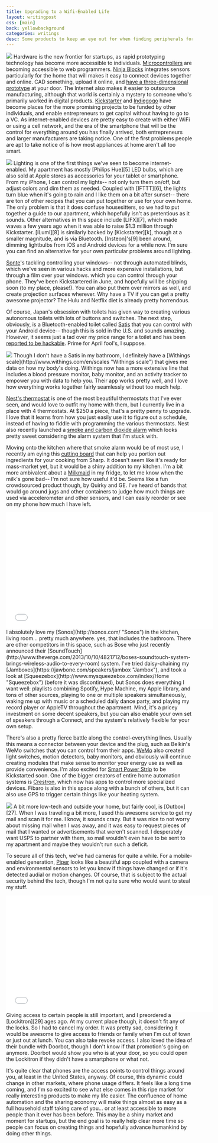 ```yaml
---
title: Upgrading to a Wifi-Enabled Life
layout: writingpost
css: [main]
back: yellowbackground
categories: writings
desc: Some products to keep an eye out for when finding peripherals for your phone and home.
---
```


<img src="/images/writings/ninja_block.jpg" class="wrapimg"> Hardware is the new frontier for startups, as rapid prototyping technology has become more accessible to individuals. [Microcontrollers][1] are becoming accessible to web programmers. [Ninja Blocks][13] integrates sensors particularly for the home that will makes it easy to connect devices together and online. CAD something, upload it online, and [have a three-dimensional prototype][2] at your door. The Internet also makes it easier to outsource manufacturing, although that world is certainly a mystery to someone who's primarily worked in digital products. [Kickstarter][k] and [Indiegogo][4] have become places for the more promising projects to be funded by other individuals, and enable entrepreneurs to get capital without having to go to a VC. As internet-enabled devices are pretty easy to create with either WiFi or using a cell network, and the era of the smartphone that will be the control for everything around you has finally arrived, both entrepreneurs and larger manufacturers are taking notice. One of the first problems people are apt to take notice of is how most appliances at home aren't all too smart. 

[1]: http://tessel.io/ "Tessel"
[2]: http://shapeways.com "Shapeways"
[k]: http://kickstarter.com "Kickstarter"
[4]: http://indiegogo.com "IndieGoGo"
[13]: http://ninjablocks.com "Ninja Blocks"

<img src="/images/writings/philips-hue.jpg" class="wrapimg">
Lighting is one of the first things we've seen to become internet-enabled. My apartment has mostly [Philips Hue][5] LED bulbs, which are also sold at Apple stores as accessories for your tablet or smartphone. From my iPhone, I can control my lights-- not only turn them on/off, but adjust colors and dim them as needed. Coupled with [IFTTT][6], the lights turn blue when it's going to rain and I like them on a bit after sunset-- there are ton of other recipes that you can put together or use for your own home. The only problem is that it does confuse housesitters, so we had to put together a guide to our apartment, which hopefully isn't as pretentious as it sounds. Other alternatives in this space include [LIFX][7], which made waves a few years ago when it was able to raise $1.3 million through Kickstarter. [iLumi][8] is similarly backed by [Kickstarter][k], though at a smaller magnitude, and is via Bluetooth. [Insteon]'s[9] been around, dimming lightbulbs from iOS and Android devices for a while now. I'm sure you can find an alternative for your own particular problems around lighting. 

[5]: https://www.meethue.com/en-US "Hue"
[6]: http://ifttt.com/ "If this then that"
[7]: http://lifx.co/ "LIFX"
[8]: http://ilumi.co/ "iLumi"
[9]: http://www.insteon.com/bulb.html "Insteon"


[Sonte][10]'s tackling controlling your windows-- not through automated blinds, which we've seen in various hacks and more expensive installations, but through a film over your windows. which you can control through your phone. They've been Kickstartered in June, and hopefully will be shipping soon (to my place, please!). You can also put them over mirrors as well, and create projection surfaces wherever. Why have a TV if you can get a pretty awesome projector? The Hulu and Netflix diet is already pretty horrendous.

[10]: http://sonte.com/ "Sonte"


Of course, Japan's obsession with toilets has given way to creating various autonomous toilets with lots of buttons and switches. The next step, obviously, is a Bluetooth-enabled toilet called [Satis][11] that you can control with your Android device-- though this is sold in the U.S. and sounds amazing. However, it seems just a tad over my price range for a toilet and has been [reported to be hackable][12]. Prime for April fool's, I suppose.

[11]: http://www.inax-usa.com/technology/satis/ "Satis"
[12]: http://www.theatlantic.com/technology/archive/2013/08/it-now-appears-possible-to-hack-a-fancy-japanese-toilet/278322/ "hackable toilet"

<img src="/images/writings/withings.png" class="wrapimg">
Though I don't have a Satis in my bathroom, I definitely have a [Withings scale](http://www.withings.com/en/scales "Withings scale") that gives me data on how my body's doing. Withings now has a more extensive line that includes a blood pressure monitor, baby monitor, and an activity tracker to empower you with data to help you. Their app works pretty well, and I love how everything works together fairly seamlessly without too much help.


[Nest's thermostat](http://nest.com/thermostat/life-with-nest-thermostat/ "Nest thermostat") is one of the most beautiful thermostats that I've ever seen, and would love to outfit my home with them, but I currently live in a place with 4 thermostats. At $250 a piece, that's a pretty penny to upgrade. I love that it learns from how you just easily use it to figure out a schedule, instead of having to fiddle with programming the various thermostats. Nest also recently launched a [smoke and carbon dioxide alarm](https://store.nest.com/product/smoke-co-alarm/ "Nest Smoke and Co2 alarm") which looks pretty sweet considering the alarm system that I'm stuck with. 


Moving onto the kitchen where that smoke alarm would be of most use, I recently am eying this [cutting board](http://www.theverge.com/2013/10/18/4852024/chop-syc-kitchen-tablet-healthy-portion-control) that can help you portion out ingredients for your cooking from Sharp. It doesn't seem like it's ready for mass-market yet, but it would be a shiny addition to my kitchen. I'm a bit more ambivalent about a [Milkmaid](http://techcrunch.com/2012/06/06/quirky-unveils-the-app-enabled-milk-jug-of-the-future-the-milkmaid/) in my fridge, to let me know when the milk's gone bad-- I'm not sure how useful it'd be. Seems like a fun crowdsourced product though, by Quirky and GE. I've heard of bands that would go around jugs and other containers to judge how much things are used via accelerometer and other sensors, and I can easily reorder or see on my phone how much I have left.


<iframe width="560" class="wrapimg" height="315" src="//www.youtube.com/embed/EeaekCpTjJ4" frameborder="0" allowfullscreen></iframe>
I absolutely love my [Sonos](http://sonos.com/ "Sonos") in the kitchen, living room... pretty much anywhere.  yes, that includes the bathroom. There are other competitors in this space, such as Bose who just recently announced their [SoundTouch](http://www.theverge.com/2013/10/10/4821712/boses-soundtouch-system-brings-wireless-audio-to-every-room) system. I've tried daisy-chaining my [Jamboxes](https://jawbone.com/speakers/jambox "Jambox"), and took a look at [Squeezebox](http://www.mysqueezebox.com/index/Home "Squeezebox") (before it was discontinued), but Sonos does everything I want well: playlists combining Spotify, Hype Machine, my Apple library, and tons of other sources, playing to one or multiple speakers simultaneously, waking me up with music or a scheduled daily dance party, and playing my record player or AppleTV throughout the apartment. Mind, it's a pricey investment on some decent speakers, but you can also enable your own set of speakers through a Connect, and the system's relatively flexible for your own setup.


There's also a pretty fierce battle along the control-everything lines. Usually this means a connector between your device and the plug, such as Belkin's WeMo switches that you can control from their apps. [WeMo][23] also created light switches, motion detectors, baby monitors, and obviously will continue creating modules that make sense to monitor your energy use as well as provide convenience. I'm also excited for [Smart Power Strip][24] to be Kickstarted soon. One of the bigger creators of entire home automation systems is [Crestron][25], which now has apps to control more specialized devices. Fibaro is also in this space along with a bunch of others, but it can also use GPS to trigger certain things like your heating system.

[23]: http://www.belkin.com/us/Products/home-automation/c/wemo-home-automation/ "WeMo"
[24]: http://www.engadget.com/2013/10/17/smart-power-strip/
[25]: http://www.crestron.com/ "Crestron"
[26]: http://www.fibaro.com/en "Fibaro"


<img src="/images/writings/Outbox_iDevices.jpg" class="wrapimg">
A bit more low-tech and outside your home, but fairly cool, is [Outbox][27]. When I was traveling a bit more, I used this awesome service to get my mail and scan it for me. I know, it sounds crazy. But it was nice to not worry about missing mail when I was away, and it was easy to request pieces of mail that I wanted or advertisements that weren't scanned.  I desperately want USPS to partner with them, so mail wouldn't even have to be sent to my apartment and maybe they wouldn't run such a deficit.

[27]: https://www.outboxmail.com/ "Outbox"


To secure all of this tech, we've had cameras for quite a while. For a mobile-enabled generation, [Piper][28] looks like a beautiful app coupled with a camera and environmental sensors to let you know if things have changed or if it's detected audial or motion changes. Of course, that is subject to the actual security behind the tech, though I'm not quite sure who would want to steal my stuff. 

[28]: http://www.indiegogo.com/projects/piper-smart-elegant-security-and-home-automation


<iframe class="wrapimg" width="560" height="315" src="//www.youtube.com/embed/D1L3o88GKew?rel=0" frameborder="0" allowfullscreen></iframe>
Giving access to certain people is still important, and I preordered a [Lockitron][29] ages ago. At my current place though, it doesn't fit any of the locks. So I had to cancel my order. It was pretty sad, considering it would be awesome to give access to friends or family when I'm out of town or just out at lunch. You can also take revoke access. I also loved the idea of their bundle with Doorbot, though I don't know if that promotion's going on anymore. Doorbot would show you who is at your door, so you could open the Lockitron if they didn't have a smartphone or what not.

[29]: http://lockitron.com/ "Lockitron"
[30]: http://www.getdoorbot.com/ "Doorbot"


It's quite clear that phones are the access points to control things around you, at least in the United States, anyway. Of course, this dynamic could change in other markets, where phone usage differs. It feels like a long time coming, and I'm so excited to see what else comes in this ripe market for really interesting products to make my life easier. The confluence of home automation and the sharing economy will make things almost as easy as a full household staff taking care of you... or at least accessible to more people than it ever has been before. This may be a shiny market and moment for startups, but the end goal is to really help clear more time so people can focus on creating things and hopefully advance humankind by doing other things.